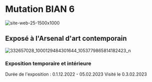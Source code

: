 # Mutation BIAN 6 
![site-web-25-1500x1000](https://user-images.githubusercontent.com/123759550/218153866-83f8e53e-80aa-4bbb-8239-35fd3121a353.jpg)
## Exposé à l'Arsenal d'art contemporain
![332657028_1000129484301644_1053779865814182423_n](https://user-images.githubusercontent.com/123759550/221688013-f4036754-579c-44ff-bcd8-203593f5ddc6.jpg)
### Exposition temporaire et intérieure
Durée de l'exposition : 0.1.12.2022 - 05.02.2023
Visité le 0.3.02.2023
